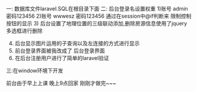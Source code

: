 一: 数据库文件laravel.SQL在根目录下面
二: 后台登录名设置权重
1)账号 admin     密码123456
2)账号 wwwesz    密码123456
通过在session中@if判断来 限制控制按钮的显示
3) 后台设置了地理位置的三级联动添加,删除房源信息使用了jquery 多选框进行删除

4) 后台显示图片运用的子查询以及左连接的方式进行显示
5) 前台登录界面被我改成了 后台登录界面
6) 在后台注册用户进行了简单的laravel验证

三:在window环境下开发


前台由于早上上课 晚上9点回家 刚刚才做完~~~


